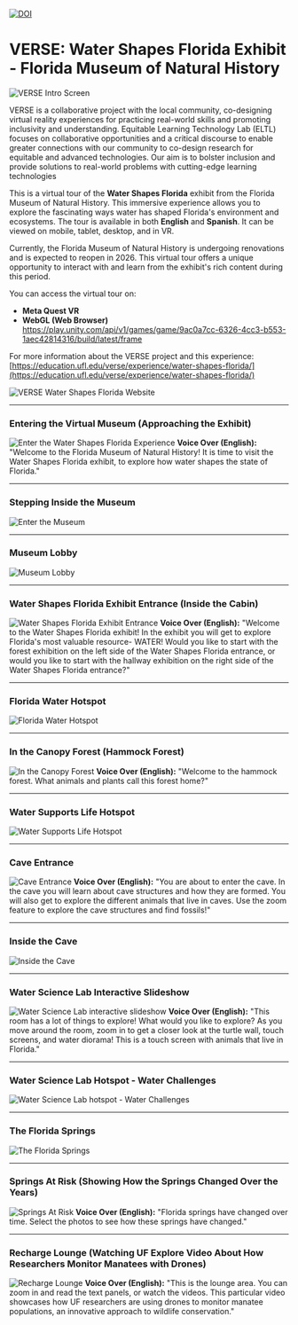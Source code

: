 [![DOI](https://zenodo.org/badge/DOI/10.5281/zenodo.15530600.svg)](https://doi.org/10.5281/zenodo.15530600)

# VERSE: Water Shapes Florida Exhibit - Florida Museum of Natural History

![VERSE Intro Screen](https://github.com/UF-College-of-Education/VERSE-Water-Shapes-Florida/blob/main/screenshots/1.jpg?raw=true)

VERSE is a collaborative project with the local community, co-designing virtual reality experiences for practicing real-world skills and promoting inclusivity and understanding.
Equitable Learning Technology Lab (ELTL) focuses on collaborative opportunities and a critical discourse to enable greater connections with our community to co-design research for equitable and advanced technologies. Our aim is to bolster inclusion and provide solutions to real-world problems with cutting-edge learning technologies

This is a virtual tour of the **Water Shapes Florida** exhibit from the Florida Museum of Natural History. This immersive experience allows you to explore the fascinating ways water has shaped Florida's environment and ecosystems. The tour is available in both **English** and **Spanish**. It can be viewed on mobile, tablet, desktop, and in VR.

Currently, the Florida Museum of Natural History is undergoing renovations and is expected to reopen in 2026. This virtual tour offers a unique opportunity to interact with and learn from the exhibit's rich content during this period.

You can access the virtual tour on:
* **Meta Quest VR**
* **WebGL (Web Browser)** https://play.unity.com/api/v1/games/game/9ac0a7cc-6326-4cc3-b553-1aec42814316/build/latest/frame

For more information about the VERSE project and this experience:
[https://education.ufl.edu/verse/experience/water-shapes-florida/](https://education.ufl.edu/verse/experience/water-shapes-florida/)

![VERSE Water Shapes Florida Website](https://github.com/UF-College-of-Education/VERSE-Water-Shapes-Florida/blob/main/screenshots/website.png?raw=true)

---
### Entering the Virtual Museum (Approaching the Exhibit)
![Enter the Water Shapes Florida Experience](https://github.com/UF-College-of-Education/VERSE-Water-Shapes-Florida/blob/main/screenshots/0.png?raw=true)
**Voice Over (English):** "Welcome to the Florida Museum of Natural History! It is time to visit the Water Shapes Florida exhibit, to explore how water shapes the state of Florida."

---
### Stepping Inside the Museum
![Enter the Museum](https://github.com/UF-College-of-Education/VERSE-Water-Shapes-Florida/blob/main/screenshots/3.jpg?raw=true)

---
### Museum Lobby
![Museum Lobby](https://github.com/UF-College-of-Education/VERSE-Water-Shapes-Florida/blob/main/screenshots/2.jpg?raw=true)

---
### Water Shapes Florida Exhibit Entrance (Inside the Cabin)
![Water Shapes Florida Exhibit Entrance](https://github.com/UF-College-of-Education/VERSE-Water-Shapes-Florida/blob/main/screenshots/5.jpg?raw=true)
**Voice Over (English):** "Welcome to the Water Shapes Florida exhibit! In the exhibit you will get to explore Florida's most valuable resource- WATER! Would you like to start with the forest exhibition on the left side of the Water Shapes Florida entrance, or would you like to start with the hallway exhibition on the right side of the Water Shapes Florida entrance?"

---
### Florida Water Hotspot
![Florida Water Hotspot](https://github.com/UF-College-of-Education/VERSE-Water-Shapes-Florida/blob/main/screenshots/4.jpg?raw=true)

---
### In the Canopy Forest (Hammock Forest)
![In the Canopy Forest](https://github.com/UF-College-of-Education/VERSE-Water-Shapes-Florida/blob/main/screenshots/6.jpg?raw=true)
**Voice Over (English):** "Welcome to the hammock forest. What animals and plants call this forest home?"

---
### Water Supports Life Hotspot
![Water Supports Life Hotspot](https://github.com/UF-College-of-Education/VERSE-Water-Shapes-Florida/blob/main/screenshots/7.jpg?raw=true)

---
### Cave Entrance
![Cave Entrance](https://github.com/UF-College-of-Education/VERSE-Water-Shapes-Florida/blob/main/screenshots/8.jpg?raw=true)
**Voice Over (English):** "You are about to enter the cave. In the cave you will learn about cave structures and how they are formed. You will also get to explore the different animals that live in caves. Use the zoom feature to explore the cave structures and find fossils!"

---
### Inside the Cave
![Inside the Cave](https://github.com/UF-College-of-Education/VERSE-Water-Shapes-Florida/blob/main/screenshots/9.jpg?raw=true)

---
### Water Science Lab Interactive Slideshow
![Water Science Lab interactive slideshow](https://github.com/UF-College-of-Education/VERSE-Water-Shapes-Florida/blob/main/screenshots/10.jpg?raw=true)
**Voice Over (English):** "This room has a lot of things to explore! What would you like to explore? As you move around the room, zoom in to get a closer look at the turtle wall, touch screens, and water diorama! This is a touch screen with animals that live in Florida."

---
### Water Science Lab Hotspot - Water Challenges
![Water Science Lab hotspot - Water Challenges](https://github.com/UF-College-of-Education/VERSE-Water-Shapes-Florida/blob/main/screenshots/11.jpg?raw=true)

---
### The Florida Springs
![The Florida Springs](https://github.com/UF-College-of-Education/VERSE-Water-Shapes-Florida/blob/main/screenshots/12.jpg?raw=true)

---
### Springs At Risk (Showing How the Springs Changed Over the Years)
![Springs At Risk](https://github.com/UF-College-of-Education/VERSE-Water-Shapes-Florida/blob/main/screenshots/13.jpg?raw=true)
**Voice Over (English):** "Florida springs have changed over time. Select the photos to see how these springs have changed."

---
### Recharge Lounge (Watching UF Explore Video About How Researchers Monitor Manatees with Drones)
![Recharge Lounge](https://github.com/UF-College-of-Education/VERSE-Water-Shapes-Florida/blob/main/screenshots/14.jpg?raw=true)
**Voice Over (English):** "This is the lounge area. You can zoom in and read the text panels, or watch the videos. This particular video showcases how UF researchers are using drones to monitor manatee populations, an innovative approach to wildlife conservation."

